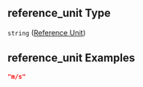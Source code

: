 ## reference_unit Type

`string` ([Reference Unit](iea43_wra_data_model-properties-measurement-location-measurement-location-properties-measurement-point-measurement-point-properties-sensor-sensor-properties-calibration-calibration-properties-calibration-calibration-properties-reference-unit.md))

## reference_unit Examples

```json
"m/s"
```
